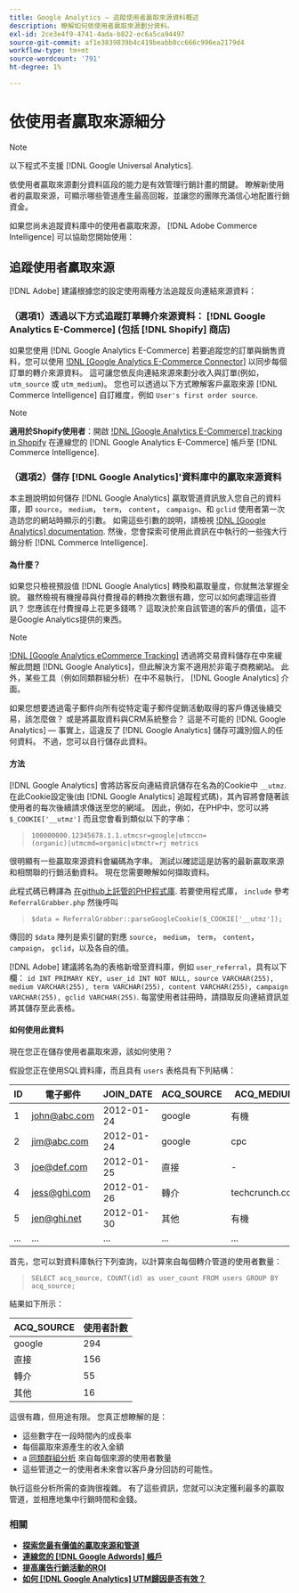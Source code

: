 ```yaml
---
title: Google Analytics — 追蹤使用者贏取來源資料概述
description: 瞭解如何依使用者贏取來源劃分資料。
exl-id: 2ce3e4f9-4741-4ada-b822-ec6a5ca94497
source-git-commit: af1e3839839b4c419beabb0cc666c996ea2179d4
workflow-type: tm+mt
source-wordcount: '791'
ht-degree: 1%

---
```


# 依使用者贏取來源細分

>[!NOTE]
>
>以下程式不支援 [!DNL Google Universal Analytics].

依使用者贏取來源劃分資料區段的能力是有效管理行銷計畫的關鍵。 瞭解新使用者的贏取來源，可顯示哪些管道產生最高回報，並讓您的團隊充滿信心地配置行銷資金。

如果您尚未追蹤資料庫中的使用者贏取來源， [!DNL Adobe Commerce Intelligence] 可以協助您開始使用：

## 追蹤使用者贏取來源

[!DNL Adobe] 建議根據您的設定使用兩種方法追蹤反向連結來源資料：

### （選項1）透過以下方式追蹤訂單轉介來源資料： [!DNL Google Analytics E-Commerce] (包括 [!DNL Shopify] 商店)

如果您使用 [!DNL Google Analytics E-Commerce] 若要追蹤您的訂單與銷售資料，您可以使用 [!DNL [Google Analytics E-Commerce Connector]](../importing-data/integrations/google-ecommerce.md) 以同步每個訂單的轉介來源資料。 這可讓您依反向連結來源來劃分收入與訂單(例如， `utm_source` 或 `utm_medium`)。 您也可以透過以下方式瞭解客戶贏取來源 [!DNL Commerce Intelligence] 自訂維度，例如 `User's first order source`.

>[!NOTE]
>
>**適用於Shopify使用者**：開啟 [!DNL [Google Analytics E-Commerce] tracking in Shopify](https://help.shopify.com/en/manual/reports-and-analytics/google-analytics#ecommerce-tracking) 在連線您的 [!DNL Google Analytics E-Commerce] 帳戶至 [!DNL Commerce Intelligence].

### （選項2）儲存 [!DNL Google Analytics]&#39;資料庫中的贏取來源資料

本主題說明如何儲存 [!DNL Google Analytics] 贏取管道資訊放入您自己的資料庫，即 `source`， `medium`， `term`， `content`， `campaign`、和 `gclid` 使用者第一次造訪您的網站時顯示的引數。 如需這些引數的說明，請檢視 [!DNL [Google Analytics] documentation](https://support.google.com/analytics/answer/1191184?hl=en#zippy=%2Cin-this-article). 然後，您會探索可使用此資訊在中執行的一些強大行銷分析 [!DNL Commerce Intelligence].

#### 為什麼？

如果您只檢視預設值 [!DNL Google Analytics] 轉換和贏取量度，你就無法掌握全貌。 雖然檢視有機搜尋與付費搜尋的轉換次數很有趣，您可以如何處理這些資訊？ 您應該在付費搜尋上花更多錢嗎？ 這取決於來自該管道的客戶的價值，這不是Google Analytics提供的東西。

>[!NOTE]
>
>[!DNL [Google Analytics eCommerce Tracking]](https://developers.google.com/analytics/devguides/collection/gajs/gaTrackingEcommerce) 透過將交易資料儲存在中來緩解此問題 [!DNL Google Analytics]，但此解決方案不適用於非電子商務網站。 此外，某些工具（例如同類群組分析）在中不易執行， [!DNL Google Analytics] 介面。

如果您想要透過電子郵件向所有從特定電子郵件促銷活動取得的客戶傳送後續交易，該怎麼做？ 或是將贏取資料與CRM系統整合？ 這是不可能的 [!DNL Google Analytics]  — 事實上，這違反了 [!DNL Google Analytics] 儲存可識別個人的任何資料。 不過，您可以自行儲存此資料。

#### 方法

[!DNL Google Analytics] 會將訪客反向連結資訊儲存在名為的Cookie中 `__utmz`. 在此Cookie設定後(由 [!DNL Google Analytics] 追蹤程式碼)，其內容將會隨著該使用者的每次後續請求傳送至您的網域。 因此，例如，在PHP中，您可以將 `$_COOKIE['__utmz']` 而且您會看到類似以下的字串：

> `100000000.12345678.1.1.utmcsr=google|utmccn=(organic)|utmcmd=organic|utmctr=rj metrics`

很明顯有一些贏取來源資料會編碼為字串。 測試以確認這是訪客的最新贏取來源和相關聯的行銷活動資料。 現在您需要瞭解如何擷取資料。

此程式碼已轉譯為 [在github上託管的PHP程式庫](https://github.com/RJMetrics/referral-grabber-php). 若要使用程式庫， `include` 參考 `ReferralGrabber.php` 然後呼叫

> `$data = ReferralGrabber::parseGoogleCookie($_COOKIE['__utmz']);`

傳回的 `$data` 陣列是索引鍵的對應 `source`， `medium`， `term`， `content`， `campaign`， `gclid`，以及各自的值。

[!DNL Adobe] 建議將名為的表格新增至資料庫，例如 `user_referral`，具有以下欄： `id INT PRIMARY KEY, user_id INT NOT NULL, source VARCHAR(255), medium VARCHAR(255), term VARCHAR(255), content VARCHAR(255), campaign VARCHAR(255), gclid VARCHAR(255)`. 每當使用者註冊時，請擷取反向連結資訊並將其儲存至此表格。

#### 如何使用此資料

現在您正在儲存使用者贏取來源，該如何使用？

假設您正在使用SQL資料庫，而且具有 `users` 表格具有下列結構：

| ID | 電子郵件 | JOIN_DATE | ACQ_SOURCE | ACQ_MEDIUM |
|--- |--- |--- |--- |--- |
| 1 | john@abc.com | 2012-01-24 | google | 有機 |
| 2 | jim@abc.com | 2012-01-24 | google | cpc |
| 3 | joe@def.com | 2012-01-25 | 直接 | - |
| 4 | jess@ghi.com | 2012-01-26 | 轉介 | techcrunch.com |
| 5 | jen@ghi.net | 2012-01-30 | 其他 | 有機 |
| ... | ... | ... | ... | ... |

首先，您可以對資料庫執行下列查詢，以計算來自每個轉介管道的使用者數量：

> `SELECT acq_source, COUNT(id) as user_count FROM users GROUP BY acq_source;`

結果如下所示：

| ACQ_SOURCE | 使用者計數 |
|--- |--- |
| google | 294 |
| 直接 | 156 |
| 轉介 | 55 |
| 其他 | 16 |

這很有趣，但用途有限。 您真正想瞭解的是：

* 這些數字在一段時間內的成長率
* 每個贏取來源產生的收入金額
* a [同類群組分析](https://en.wikipedia.org/wiki/Cohort_analysis) 來自每個來源的使用者數量
* 這些管道之一的使用者未來會以客戶身分回訪的可能性。

執行這些分析所需的查詢很複雜。 有了這些資訊，您就可以決定獲利最多的贏取管道，並相應地集中行銷時間和金錢。

### 相關

* **[探索您最有價值的贏取來源和管道](../analysis/most-value-source-channel.md)**
* **[連線您的 [!DNL Google Adwords] 帳戶](../importing-data/integrations/google-adwords.md)**
* **[提高廣告行銷活動的ROI](../analysis/roi-ad-camp.md)**
* **[如何 [!DNL Google Analytics] UTM歸因是否有效？](../analysis/utm-attributes.md)**
